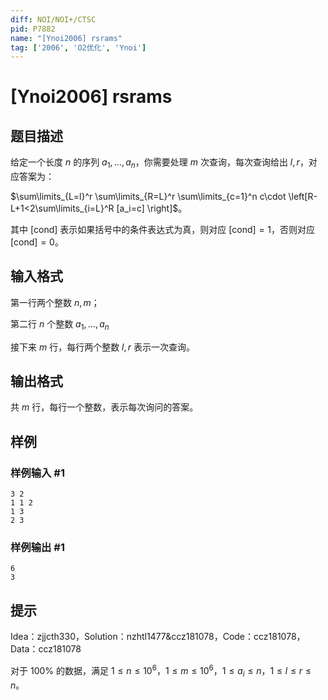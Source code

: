 ```yaml
---
diff: NOI/NOI+/CTSC
pid: P7882
name: "[Ynoi2006] rsrams"
tag: ['2006', 'O2优化', 'Ynoi']
---
```

# [Ynoi2006] rsrams
## 题目描述

给定一个长度 $n$ 的序列 $a_1,\dots,a_n$，你需要处理 $m$ 次查询，每次查询给出 $l,r$，对应答案为：

$\sum\limits_{L=l}^r \sum\limits_{R=L}^r \sum\limits_{c=1}^n c\cdot \left[R-L+1<2\sum\limits_{i=L}^R [a_i=c] \right]$。

其中 $[\mathrm{cond}]$ 表示如果括号中的条件表达式为真，则对应 $[\mathrm{cond}]=1$，否则对应 $[\mathrm{cond}]=0$。
## 输入格式

第一行两个整数 $n,m$；

第二行 $n$ 个整数 $a_1,\dots,a_n$

接下来 $m$ 行，每行两个整数 $l,r$ 表示一次查询。
## 输出格式

共 $m$ 行，每行一个整数，表示每次询问的答案。
## 样例

### 样例输入 #1
```
3 2
1 1 2
1 3
2 3
```
### 样例输出 #1
```
6
3
```
## 提示

Idea：zjjcth330，Solution：nzhtl1477&ccz181078，Code：ccz181078，Data：ccz181078

对于 $100\%$ 的数据，满足 $1\le n\le 10^6$，$1\le m\le 10^6$，$1\le a_i\le n$，$1\le l\le r\le n$。
